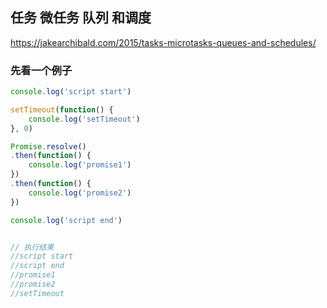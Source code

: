 ## 任务 微任务 队列 和调度
https://jakearchibald.com/2015/tasks-microtasks-queues-and-schedules/
### 先看一个例子
```js
console.log('script start')

setTimeout(function() {
    console.log('setTimeout')
}, 0)

Promise.resolve()
.then(function() {
    console.log('promise1')
})
.then(function() {
    console.log('promise2')
})

console.log('script end')


// 执行结果
//script start
//script end
//promise1
//promise2
//setTimeout
```